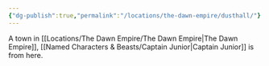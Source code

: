 ```yaml
---
{"dg-publish":true,"permalink":"/locations/the-dawn-empire/dusthall/"}
---
```


A town in [[Locations/The Dawn Empire/The Dawn Empire\|The Dawn Empire]], [[Named Characters & Beasts/Captain Junior\|Captain Junior]] is from here.